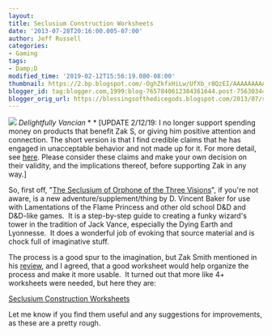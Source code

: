 ```yaml
---
layout:  
title: Seclusium Construction Worksheets
date: '2013-07-28T20:16:00.005-07:00'
author: Jeff Russell
categories:
- Gaming
tags:
- Damp;D
modified_time: '2019-02-12T15:56:19.080-08:00'
thumbnail: https://2.bp.blogspot.com/-OghZkfxHiLw/UfXb_r8QzEI/AAAAAAAAAU4/UP-hrHvV4zo/s72-c/The-Seclusium-of-Orphone-210x300.jpg
blogger_id: tag:blogger.com,1999:blog-7657840612384361644.post-7563034401417962240
blogger_orig_url: https://blessingsofthedicegods.blogspot.com/2013/07/seclusium-construction-worksheets.html
---
```


 [![](https://2.bp.blogspot.com/-OghZkfxHiLw/UfXb_r8QzEI/AAAAAAAAAU4/UP-hrHvV4zo/s1600/The-Seclusium-of-Orphone-210x300.jpg)](http://2.bp.blogspot.com/-OghZkfxHiLw/UfXb_r8QzEI/AAAAAAAAAU4/UP-hrHvV4zo/s1600/The-Seclusium-of-Orphone-210x300.jpg)  *Delightfully Vancian*  *   *  [UPDATE 2/12/19: I no longer support spending money on products that benefit Zak S, or giving him positive attention and connection. The short version is that I find credible claims that he has engaged in unacceptable behavior and not made up for it. For more detail, see [here](%7B%7B%20site.baseurl%20%7D%7D%7B%%20post_url%202019-02-12-removing-support-from-zak-smith%20%%7D). Please consider these claims and make your own decision on their validity, and the implications thereof, before supporting Zak in any way.] 
  

So, first off, "[The Seclusium of Orphone of the Three Visions](http://rpg.drivethrustuff.com/product/117258/The-Seclusium-of-Orphone-of-the-Three-Visions?term=seclusium)", if you're not aware, is a new adventure/supplement/thing by D. Vincent Baker for use with Lamentations of the Flame Princess and other old school D&D and D&D-like games.  It is a step-by-step guide to creating a funky wizard's tower in the tradition of Jack Vance, especially the Dying Earth and Lyonnesse.  It does a wonderful job of evoking that source material and is chock full of imaginative stuff. 
  

The process is a good spur to the imagination, but Zak Smith mentioned in his [review](http://dndwithpornstars.blogspot.com/2013/07/quick-seclusium-of-orphone-review.html), and I agreed, that a good worksheet would help organize the process and make it more usable.  It turned out that more like 4+ worksheets were needed, but here they are:  
  

[Seclusium Construction Worksheets](https://docs.google.com/file/d/0B1rzqcHHeoUybkpnWTctT2Jjb1E/edit?usp=sharing) 
  

Let me know if you find them useful and any suggestions for improvements, as these are a pretty rough. 
